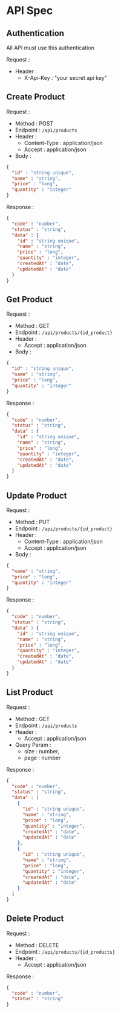 # API Spec

## Authentication

All API must use this authentication 

Request :
- Header :
  - X-Api-Key : "your secret api key"
  
## Create Product

Request :
- Method : POST
- Endpoint : `/api/products`
- Header :
    - Content-Type : application/json
    - Accept : application/json
- Body :

```json
{
  "id" : "string unique",
  "name" : "string",
  "price" : "long",
  "quantity" : "integer"
}
```

Response :

```json
{
  "code" : "number",
  "status" : "string",
  "data" : {
    "id" : "string unique",
    "name" : "string",
    "price" : "long",
    "quantity" : "integer",
    "createdAt" : "date",
    "updatedAt" : "date"
  }
}
```

## Get Product

Request :
- Method : GET
- Endpoint : `/api/products/{id_product}`
- Header :
    - Accept : application/json
- Body :

```json
{
  "id" : "string unique",
  "name" : "string",
  "price" : "long",
  "quantity" : "integer"
}

```
Response :

```json
{
  "code" : "number",
  "status" : "string",
  "data" : {
    "id" : "string unique",
    "name" : "string",
    "price" : "long",
    "quantity" : "integer",
    "createdAt" : "date",
    "updatedAt" : "date"
  }
}
```

## Update Product

Request :
- Method : PUT
- Endpoint : `/api/products/{id_product}`
- Header :
  - Content-Type : application/json
  - Accept : application/json
- Body :

```json
{
  "name" : "string",
  "price" : "long",
  "quantity" : "integer"
}
```

Response :

```json
{
  "code" : "number",
  "status" : "string",
  "data" : {
    "id" : "string unique",
    "name" : "string",
    "price" : "long",
    "quantity" : "integer",
    "createdAt" : "date",
    "updatedAt" : "date"
  }
}
```

## List Product

Request :
- Method : GET
- Endpoint : `/api/products`
- Header :
  - Accept : application/json
- Query Param :
  - size : number,
  - page : number

Response :

```json
{
  "code" : "number",
  "status" : "string",
  "data" : [
    {
      "id" : "string unique",
      "name" : "string",
      "price" : "long",
      "quantity" : "integer",
      "createdAt" : "date",
      "updatedAt" : "date"
    },
    {
      "id" : "string unique",
      "name" : "string",
      "price" : "long",
      "quantity" : "integer",
      "createdAt" : "date",
      "updatedAt" : "date"
    }
  ]
}
```

## Delete Product

Request : 
- Method : DELETE
- Endpoint : `/api/products/{id_products}`
- Header :
  - Accept : application/json

Response :

```json
{
  "code" : "number",
  "status" : "string"
}
```
